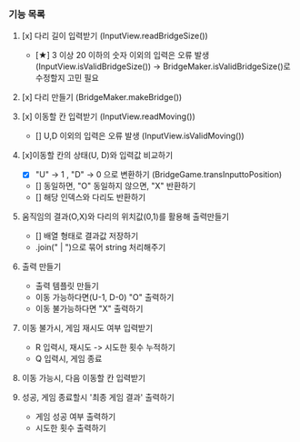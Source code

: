 ### 기능 목록

1. [x] 다리 길이 입력받기 (InputView.readBridgeSize())

   - [★] 3 이상 20 이하의 숫자 이외의 입력은 오류 발생(InputView.isValidBridgeSize())
     -> BridgeMaker.isValidBridgeSize()로 수정할지 고민 필요

2. [x] 다리 만들기 (BridgeMaker.makeBridge())

3. [x] 이동할 칸 입력받기 (InputView.readMoving())

   - [] U,D 이외의 입력은 오류 발생 (InputView.isValidMoving())

4. [x]이동할 칸의 상태(U, D)와 입력값 비교하기

   - [x] "U" -> 1 , "D" -> 0 으로 변환하기 (BridgeGame.transInputtoPosition)
   - [] 동일하면, "O" 동일하지 않으면, "X" 반환하기
   - [] 해당 인덱스와 다리도 반환하기

5. 움직임의 결과(O,X)와 다리의 위치값(0,1)를 활용해 출력만들기

   - [] 배열 형태로 결과값 저장하기
   - .join(" | ")으로 묶어 string 처리해주기

6. 출력 만들기

   - 출력 템플릿 만들기
   - 이동 가능하다면(U-1, D-0) "O" 출력하기
   - 이동 불가능하다면 "X" 출력하기

7. 이동 불가시, 게임 재시도 여부 입력받기
   - R 입력시, 재시도 -> 시도한 횟수 누적하기
   - Q 입력시, 게임 종료
8. 이동 가능시, 다음 이동할 칸 입력받기

9. 성공, 게임 종료할시 '최종 게임 결과' 출력하기
   - 게임 성공 여부 출력하기
   - 시도한 횟수 출력하기
